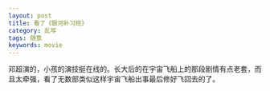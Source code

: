 ```yaml
---
layout: post
title: 看了《银河补习班》
category: 乱写
tags: 随意
keywords: movie
---
```


邓超演的，小孩的演技挺在线的。长大后的在宇宙飞船上的那段剧情有点老套，而且太牵强，看了无数部类似这样宇宙飞船出事最后修好飞回去的了。